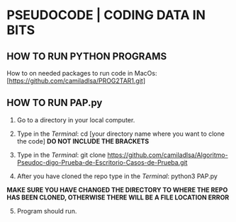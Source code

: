# PSEUDOCODE | CODING DATA IN BITS 

## HOW TO RUN PYTHON PROGRAMS

How to on needed packages to run code in MacOs: [https://github.com/camiladlsa/PROG2TAR1.git]

## HOW TO RUN PAP.py 

1. Go to a directory in your local computer. 

2. Type in the _Terminal_: cd [your directory name where you want to clone the code] **DO NOT INCLUDE THE BRACKETS**

3. Type in the _Terminal_: git clone https://github.com/camiladlsa/Algoritmo-Pseudoc-digo-Prueba-de-Escritorio-Casos-de-Prueba.git

4. After you have cloned the repo type in the _Terminal_: python3 PAP.py 

**MAKE SURE YOU HAVE CHANGED THE DIRECTORY TO WHERE THE REPO HAS BEEN CLONED, OTHERWISE THERE WILL BE A FILE LOCATION ERROR**

5. Program should run. 
